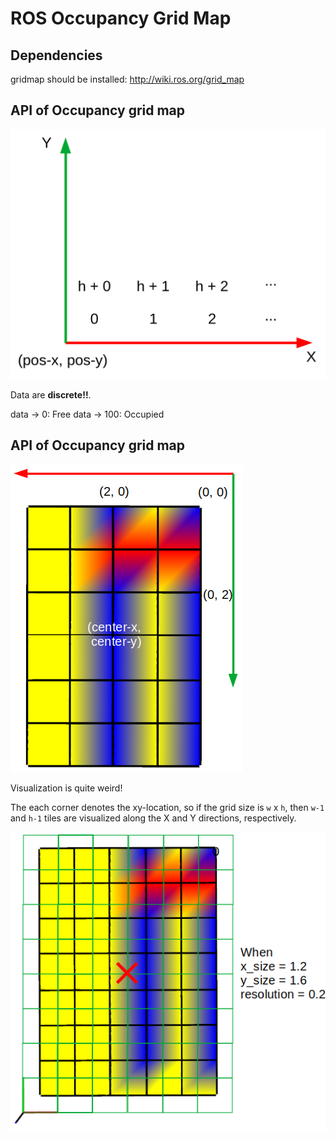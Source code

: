 # ROS Occupancy Grid Map

## Dependencies

gridmap should be installed: http://wiki.ros.org/grid_map

## API of Occupancy grid map

![img](materials/occu_grid_api.png)

Data are **discrete!!**.

data -> 0: Free
data -> 100: Occupied

## API of Occupancy grid map

![img](materials/gridmap_v2.png)

Visualization is quite weird!

The each corner denotes the xy-location, so if the grid size is `w` x `h`, then `w-1` and `h-1` tiles are visualized along the X and Y directions, respectively.



![img](materials/gridmap_actual.png)
